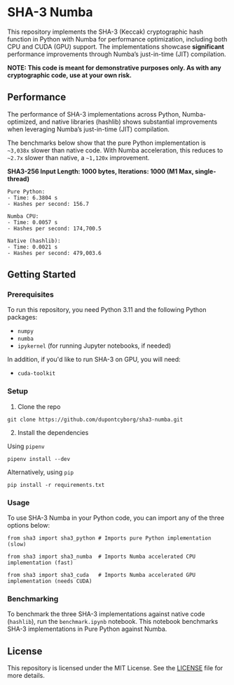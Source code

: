 # SHA-3 Numba

This repository implements the SHA-3 (Keccak) cryptographic hash function in Python with Numba for performance optimization, including both CPU and CUDA (GPU) support. The implementations showcase **significant** performance improvements through Numba’s just-in-time (JIT) compilation.

**NOTE: This code is meant for demonstrative purposes only. As with any cryptographic code, use at your own risk.**

## Performance

The performance of SHA-3 implementations across Python, Numba-optimized, and native libraries (hashlib) shows substantial improvements when leveraging Numba’s just-in-time (JIT) compilation. 

The benchmarks below show that the pure Python implementation is `~3,038x` slower than native code. With Numba acceleration, this reduces to `~2.7x` slower than native, a `~1,120x` improvement.

**SHA3-256 Input Length: 1000 bytes, Iterations: 1000 (M1 Max, single-thread)**
```
Pure Python:
- Time: 6.3804 s
- Hashes per second: 156.7

Numba CPU:
- Time: 0.0057 s
- Hashes per second: 174,700.5

Native (hashlib):
- Time: 0.0021 s
- Hashes per second: 479,003.6
```

## Getting Started

### Prerequisites

To run this repository, you need Python 3.11 and the following Python packages:

- `numpy`
- `numba`
- `ipykernel` (for running Jupyter notebooks, if needed)

In addition, if you'd like to run SHA-3 on GPU, you will need:

- `cuda-toolkit`

### Setup

1. Clone the repo

```
git clone https://github.com/dupontcyborg/sha3-numba.git
```

2. Install the dependencies

Using `pipenv`
```
pipenv install --dev
```

Alternatively, using `pip`
```
pip install -r requirements.txt
```

### Usage

To use SHA-3 Numba in your Python code, you can import any of the three options below:

```
from sha3 import sha3_python # Imports pure Python implementation (slow)

from sha3 import sha3_numba  # Imports Numba accelerated CPU implementation (fast)

from sha3 import sha3_cuda   # Imports Numba accelerated GPU implementation (needs CUDA)
```

### Benchmarking

To benchmark the three SHA-3 implementations against native code (`hashlib`), run the `benchmark.ipynb` notebook. This notebook benchmarks SHA-3 implementations in Pure Python against Numba.

## License

This repository is licensed under the MIT License. See the [LICENSE](./LICENSE) file for more details.